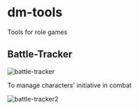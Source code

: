 # dm-tools
Tools for role games

## Battle-Tracker

![battle-tracker](https://user-images.githubusercontent.com/77740217/215770080-bafd9286-67dd-4645-b0a5-7539d5af81eb.gif)

To manage characters' initiative in combat

![battle-tracker2](https://user-images.githubusercontent.com/77740217/215792356-8dc6afcc-6d7a-4082-89c4-48f61f6fd503.gif)

